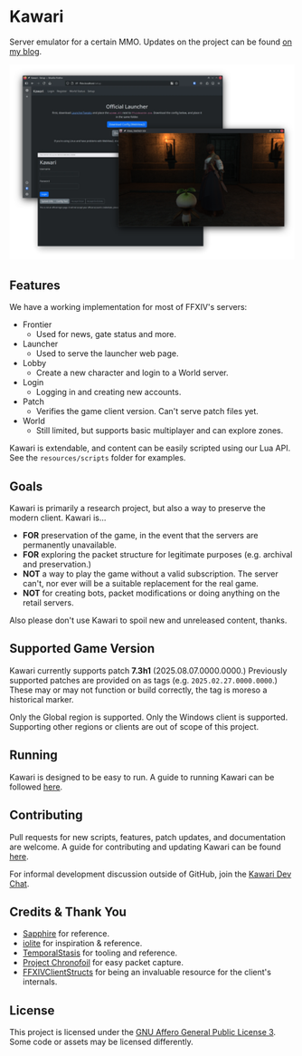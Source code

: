 # Kawari

Server emulator for a certain MMO. Updates on the project can be found [on my blog](https://redstrate.com/blog/series/kawari-progress-report/).

![](.github/main.png)

## Features

We have a working implementation for most of FFXIV's servers:

* Frontier
    * Used for news, gate status and more.
* Launcher
    * Used to serve the launcher web page.
* Lobby
    * Create a new character and login to a World server.
* Login
    * Logging in and creating new accounts.
* Patch
    * Verifies the game client version. Can't serve patch files yet.
* World
    * Still limited, but supports basic multiplayer and can explore zones.

Kawari is extendable, and content can be easily scripted using our Lua API. See the `resources/scripts` folder for examples.
    
## Goals

Kawari is primarily a research project, but also a way to preserve the modern client. Kawari is...

* **FOR** preservation of the game, in the event that the servers are permanently unavailable.
* **FOR** exploring the packet structure for legitimate purposes (e.g. archival and preservation.)
* **NOT** a way to play the game without a valid subscription. The server can't, nor ever will be a suitable replacement for the real game.
* **NOT** for creating bots, packet modifications or doing anything on the retail servers.

Also please don't use Kawari to spoil new and unreleased content, thanks.

## Supported Game Version

Kawari currently supports patch **7.3h1** (2025.08.07.0000.0000.) Previously supported patches are provided on as tags (e.g. `2025.02.27.0000.0000`.) These may or may not function or build correctly, the tag is moreso a historical marker.

Only the Global region is supported. Only the Windows client is supported. Supporting other regions or clients are out of scope of this project.

## Running

Kawari is designed to be easy to run. A guide to running Kawari can be followed [here](https://docs.xiv.zone/kawari/usage.html).

## Contributing

Pull requests for new scripts, features, patch updates, and documentation are welcome. A guide for contributing and updating Kawari can be found [here](https://docs.xiv.zone/kawari/contributing.html).

For informal development discussion outside of GitHub, join the [Kawari Dev Chat](https://matrix.to/#/#kawari-welcome:pyra.sh).

## Credits & Thank You

* [Sapphire](https://github.com/SapphireServer/Sapphire) for reference.
* [iolite](https://github.com/0xbbadbeef/iolite) for inspiration & reference.
* [TemporalStasis](https://github.com/NotNite/TemporalStasis) for tooling and reference.
* [Project Chronofoil](https://github.com/ProjectChronofoil/) for easy packet capture.
* [FFXIVClientStructs](https://github.com/aers/FFXIVClientStructs/) for being an invaluable resource for the client's internals.

## License

This project is licensed under the [GNU Affero General Public License 3](LICENSE). Some code or assets may be licensed differently.
